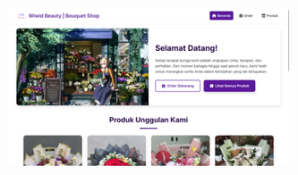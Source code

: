 <div align="center">
  <a href="https://github.com/Arganata-on/website-toko-bouquet">
    <img src="https://raw.githubusercontent.com/Arganata-on/website-toko-bouquet/main/thumbnail.png" alt="Thumbnail Project Website Toko Bouquet" width="800">
  </a>
</div>
